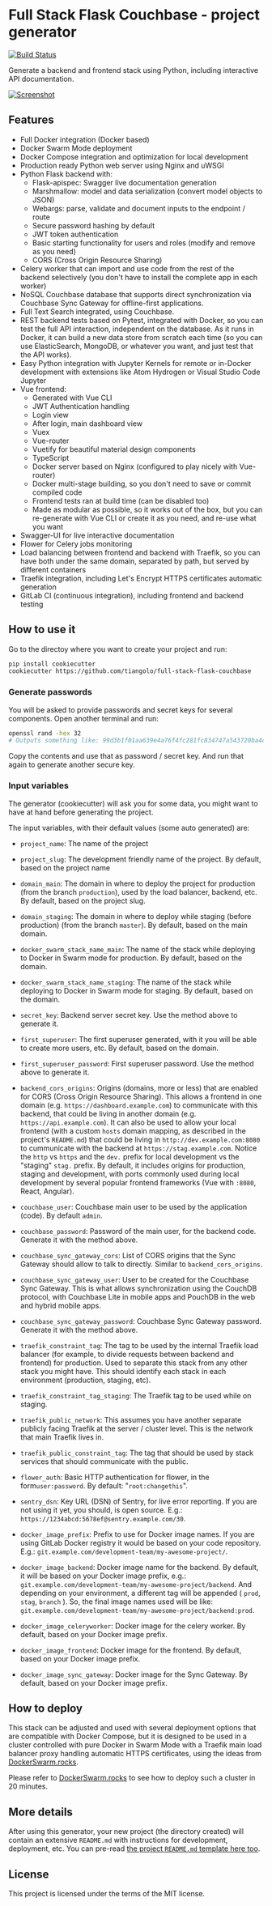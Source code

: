 # Full Stack Flask Couchbase - project generator

[![Build Status](https://travis-ci.org/tiangolo/full-stack-flask-couchbase.svg?branch=master)](https://travis-ci.org/tiangolo/full-stack-flask-couchbase)

Generate a backend and frontend stack using Python, including interactive API documentation.

[![Screenshot](screenshot.png)](https://github.com/tiangolo/full-stack-flask-couchbase)

## Features

* Full Docker integration (Docker based)
* Docker Swarm Mode deployment
* Docker Compose integration and optimization for local development
* Production ready Python web server using Nginx and uWSGI
* Python Flask backend with:
  * Flask-apispec: Swagger live documentation generation
  * Marshmallow: model and data serialization (convert model objects to JSON)
  * Webargs: parse, validate and document inputs to the endpoint / route
  * Secure password hashing by default
  * JWT token authentication
  * Basic starting functionality for users and roles (modify and remove as you need)
  * CORS (Cross Origin Resource Sharing)
* Celery worker that can import and use code from the rest of the backend selectively (you don't have to install the complete app in each worker)
* NoSQL Couchbase database that supports direct synchronization via Couchbase Sync Gateway for offline-first applications.
* Full Text Search integrated, using Couchbase.
* REST backend tests based on Pytest, integrated with Docker, so you can test the full API interaction, independent on the database. As it runs in Docker, it can build a new data store from scratch each time (so you can use ElasticSearch, MongoDB, or whatever you want, and just test that the API works).
* Easy Python integration with Jupyter Kernels for remote or in-Docker development with extensions like Atom Hydrogen or Visual Studio Code Jupyter
* Vue frontend:
  * Generated with Vue CLI
  * JWT Authentication handling
  * Login view
  * After login, main dashboard view
  * Vuex
  * Vue-router
  * Vuetify for beautiful material design components
  * TypeScript
  * Docker server based on Nginx (configured to play nicely with Vue-router)
  * Docker multi-stage building, so you don't need to save or commit compiled code
  * Frontend tests ran at build time (can be disabled too)
  * Made as modular as possible, so it works out of the box, but you can re-generate with Vue CLI or create it as you need, and re-use what you want
* Swagger-UI for live interactive documentation
* Flower for Celery jobs monitoring
* Load balancing between frontend and backend with Traefik, so you can have both under the same domain, separated by path, but served by different containers
* Traefik integration, including Let's Encrypt HTTPS certificates automatic generation
* GitLab CI (continuous integration), including frontend and backend testing

## How to use it

Go to the directoy where you want to create your project and run:

```bash
pip install cookiecutter
cookiecutter https://github.com/tiangolo/full-stack-flask-couchbase
```

### Generate passwords

You will be asked to provide passwords and secret keys for several components. Open another terminal and run:

```bash
openssl rand -hex 32
# Outputs something like: 99d3b1f01aa639e4a76f4fc281fc834747a543720ba4c8a8648ba755aef9be7f
```

Copy the contents and use that as password / secret key. And run that again to generate another secure key.


### Input variables

The generator (cookiecutter) will ask you for some data, you might want to have at hand before generating the project.

The input variables, with their default values (some auto generated) are:

* `project_name`: The name of the project
* `project_slug`: The development friendly name of the project. By default, based on the project name
* `domain_main`: The domain in where to deploy the project for production (from the branch `production`), used by the load balancer, backend, etc. By default, based on the project slug.
* `domain_staging`: The domain in where to deploy while staging (before production) (from the branch `master`). By default, based on the main domain.

* `docker_swarm_stack_name_main`: The name of the stack while deploying to Docker in Swarm mode for production. By default, based on the domain.
* `docker_swarm_stack_name_staging`: The name of the stack while deploying to Docker in Swarm mode for staging. By default, based on the domain.

* `secret_key`: Backend server secret key. Use the method above to generate it.
* `first_superuser`: The first superuser generated, with it you will be able to create more users, etc. By default, based on the domain.
* `first_superuser_password`: First superuser password. Use the method above to generate it.
* `backend_cors_origins`: Origins (domains, more or less) that are enabled for CORS (Cross Origin Resource Sharing). This allows a frontend in one domain (e.g. `https://dashboard.example.com`) to communicate with this backend, that could be living in another domain (e.g. `https://api.example.com`). It can also be used to allow your local frontend (with a custom `hosts` domain mapping, as described in the project's `README.md`) that could be living in `http://dev.example.com:8080` to cummunicate with the backend at `https://stag.example.com`. Notice the `http` vs `https` and the `dev.` prefix for local development vs the "staging" `stag.` prefix. By default, it includes origins for production, staging and development, with ports commonly used during local development by several popular frontend frameworks (Vue with `:8080`, React, Angular).
 
* `couchbase_user`: Couchbase main user to be used by the application (code). By default `admin`.
* `couchbase_password`: Password of the main user, for the backend code. Generate it with the method above.
* `couchbase_sync_gateway_cors`: List of CORS origins that the Sync Gateway should allow to talk to directly. Similar to `backend_cors_origins`.
* `couchbase_sync_gateway_user`: User to be created for the Couchbase Sync Gateway. This is what allows synchronization using the CouchDB protocol, with Couchbase Lite in mobile apps and PouchDB in the web and hybrid mobile apps.
* `couchbase_sync_gateway_password`: Couchbase Sync Gateway password. Generate it with the method above.
 
* `traefik_constraint_tag`: The tag to be used by the internal Traefik load balancer (for example, to divide requests between backend and frontend) for production. Used to separate this stack from any other stack you might have. This should identify each stack in each environment (production, staging, etc).
* `traefik_constraint_tag_staging`: The Traefik tag to be used while on staging. 

* `traefik_public_network`: This assumes you have another separate publicly facing Traefik at the server / cluster level. This is the network that main Traefik lives in.
* `traefik_public_constraint_tag`: The tag that should be used by stack services that should communicate with the public.

* `flower_auth`: Basic HTTP authentication for flower, in the form`user:password`. By default: "`root:changethis`".

* `sentry_dsn`: Key URL (DSN) of Sentry, for live error reporting. If you are not using it yet, you should, is open source. E.g.: `https://1234abcd:5678ef@sentry.example.com/30`.

* `docker_image_prefix`: Prefix to use for Docker image names. If you are using GitLab Docker registry it would be based on your code repository. E.g.: `git.example.com/development-team/my-awesome-project/`.
* `docker_image_backend`: Docker image name for the backend. By default, it will be based on your Docker image prefix, e.g.: `git.example.com/development-team/my-awesome-project/backend`. And depending on your environment, a different tag will be appended ( `prod`, `stag`, `branch` ). So, the final image names used will be like: `git.example.com/development-team/my-awesome-project/backend:prod`.
* `docker_image_celeryworker`: Docker image for the celery worker. By default, based on your Docker image prefix.
* `docker_image_frontend`: Docker image for the frontend. By default, based on your Docker image prefix.
* `docker_image_sync_gateway`: Docker image for the Sync Gateway. By default, based on your Docker image prefix.

## How to deploy

This stack can be adjusted and used with several deployment options that are compatible with Docker Compose, but it is designed to be used in a cluster controlled with pure Docker in Swarm Mode with a Traefik main load balancer proxy handling automatic HTTPS certificates, using the ideas from <a href="https://dockerswarm.rocks" target="_blank">DockerSwarm.rocks</a>.

Please refer to <a href="https://dockerswarm.rocks" target="_blank">DockerSwarm.rocks</a> to see how to deploy such a cluster in 20 minutes.

## More details

After using this generator, your new project (the directory created) will contain an extensive `README.md` with instructions for development, deployment, etc. You can pre-read [the project `README.md` template here too](./{{cookiecutter.project_slug}}/README.md).

## License

This project is licensed under the terms of the MIT license.
